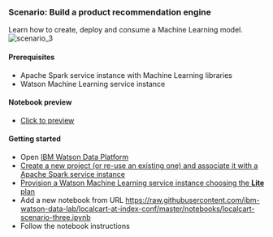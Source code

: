 ### Scenario: Build a product recommendation engine

Learn how to create, deploy and consume a Machine Learning model. 
![scenario_3](https://raw.githubusercontent.com/ibm-watson-data-lab/localcart-at-index-conf/master/images/scenario_3.png)

#### Prerequisites
 * Apache Spark service instance with Machine Learning libraries
 * Watson Machine Learning service instance

#### Notebook preview

 * [Click to preview](https://dataplatform.ibm.com/analytics/notebooks/v2/24b969dd-8f99-4faa-85ab-8b9acb061de2/view?access_token=442519e73381e88ff7191632099a03736a3c04afa67c02ade52f19742629d756)
 
#### Getting started

* Open [IBM Watson Data Platform](http://datascience.ibm.com/analytics)
* [Create a new project (or re-use an existing one) and associate it with a Apache Spark service instance](https://dataplatform.ibm.com/projects?context=analytics)
* [Provision a Watson Machine Learning service instance choosing the **Lite** plan](https://dataplatform.ibm.com/data/discovery?target=compute-services&context=analytics)
* Add a new notebook from URL https://raw.githubusercontent.com/ibm-watson-data-lab/localcart-at-index-conf/master/notebooks/localcart-scenario-three.ipynb
* Follow the notebook instructions
